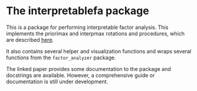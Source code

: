 # The interpretablefa package
This is a package for performing interpretable factor analysis. This implements the priorimax and interpmax rotations and procedures, which are described [here](https://arxiv.org/abs/2409.11525).

It also contains several helper and visualization functions and wraps several functions from the `factor_analyzer` package.

The linked paper provides some documentation to the package and docstrings are available. However, a comprehensive guide or documentation is still under development.